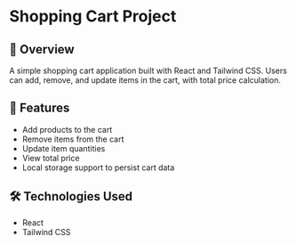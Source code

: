 # Shopping Cart Project

## 📌 Overview
A simple shopping cart application built with React and Tailwind CSS. Users can add, remove, and update items in the cart, with total price calculation.

## 🚀 Features
- Add products to the cart
- Remove items from the cart
- Update item quantities
- View total price
- Local storage support to persist cart data

## 🛠️ Technologies Used
- React
- Tailwind CSS 